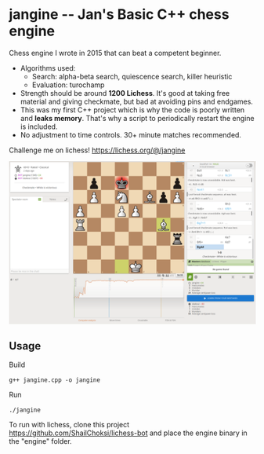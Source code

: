 # jangine -- Jan's Basic C++ chess engine

Chess engine I wrote in 2015 that can beat a competent beginner.
- Algorithms used:
    - Search: alpha-beta search, quiescence search, killer heuristic
    - Evaluation: turochamp
- Strength should be around **1200 Lichess**. It's good at taking free material and giving checkmate, but bad at avoiding pins and endgames.
- This was my first C++ project which is why the code is poorly written and **leaks memory**. That's why a script to periodically restart the engine is included.
- No adjustment to time controls. 30+ minute matches recommended.

Challenge me on lichess! https://lichess.org/@/jangine

![](./jangine_lichess_scr.png)


## Usage

Build

    g++ jangine.cpp -o jangine

Run

    ./jangine

To run with lichess, clone this project https://github.com/ShailChoksi/lichess-bot and place the engine binary in the "engine" folder.
